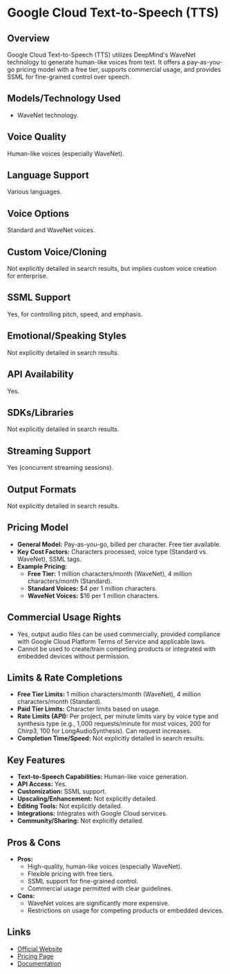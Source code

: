 # Google Cloud Text-to-Speech (TTS)

## Overview
Google Cloud Text-to-Speech (TTS) utilizes DeepMind's WaveNet technology to generate human-like voices from text. It offers a pay-as-you-go pricing model with a free tier, supports commercial usage, and provides SSML for fine-grained control over speech.

## Models/Technology Used
*   WaveNet technology.

## Voice Quality
Human-like voices (especially WaveNet).

## Language Support
Various languages.

## Voice Options
Standard and WaveNet voices.

## Custom Voice/Cloning
Not explicitly detailed in search results, but implies custom voice creation for enterprise.

## SSML Support
Yes, for controlling pitch, speed, and emphasis.

## Emotional/Speaking Styles
Not explicitly detailed in search results.

## API Availability
Yes.

## SDKs/Libraries
Not explicitly detailed in search results.

## Streaming Support
Yes (concurrent streaming sessions).

## Output Formats
Not explicitly detailed in search results.

## Pricing Model
*   **General Model:** Pay-as-you-go, billed per character. Free tier available.
*   **Key Cost Factors:** Characters processed, voice type (Standard vs. WaveNet), SSML tags.
*   **Example Pricing:**
    *   **Free Tier:** 1 million characters/month (WaveNet), 4 million characters/month (Standard).
    *   **Standard Voices:** $4 per 1 million characters.
    *   **WaveNet Voices:** $16 per 1 million characters.

## Commercial Usage Rights
*   Yes, output audio files can be used commercially, provided compliance with Google Cloud Platform Terms of Service and applicable laws.
*   Cannot be used to create/train competing products or integrated with embedded devices without permission.

## Limits & Rate Completions
*   **Free Tier Limits:** 1 million characters/month (WaveNet), 4 million characters/month (Standard).
*   **Paid Tier Limits:** Character limits based on usage.
*   **Rate Limits (API):** Per project, per minute limits vary by voice type and synthesis type (e.g., 1,000 requests/minute for most voices, 200 for Chirp3, 100 for LongAudioSynthesis). Can request increases.
*   **Completion Time/Speed:** Not explicitly detailed in search results.

## Key Features
*   **Text-to-Speech Capabilities:** Human-like voice generation.
*   **API Access:** Yes.
*   **Customization:** SSML support.
*   **Upscaling/Enhancement:** Not explicitly detailed.
*   **Editing Tools:** Not explicitly detailed.
*   **Integrations:** Integrates with Google Cloud services.
*   **Community/Sharing:** Not explicitly detailed.

## Pros & Cons
*   **Pros:**
    *   High-quality, human-like voices (especially WaveNet).
    *   Flexible pricing with free tiers.
    *   SSML support for fine-grained control.
    *   Commercial usage permitted with clear guidelines.
*   **Cons:**
    *   WaveNet voices are significantly more expensive.
    *   Restrictions on usage for competing products or embedded devices.

## Links
*   [Official Website](https://cloud.google.com/text-to-speech)
*   [Pricing Page](https://cloud.google.com/text-to-speech/pricing)
*   [Documentation](https://cloud.google.com/text-to-speech/docs)